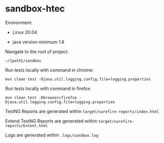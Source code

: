 # sandbox-htec

Environment:

- Linux 20.04
  
- java version minimum 1.8

Navigate to the root of project:

``~/{path}/sandbox``

Run tests locally with command in chrome:

``mvn clean test -Djava.util.logging.config.file=logging.properties``

Run tests locally with command in firefox:

``mvn clean test -Dbrowser=firefox -Djava.util.logging.config.file=logging.properties``

TestNG Reports are generated within ``target/surefire-reports/index.html``

Extend TestNG Reports are generated within ``target/surefire-reports/Extent.html``

Logs are generated within ``.logs/sandbox.log``



